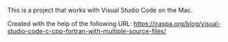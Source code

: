 This is a project that works with Visual Studio Code on the Mac.  

Created with the help of the following URL:
https://iraspa.org/blog/visual-studio-code-c-cpp-fortran-with-multiple-source-files/
